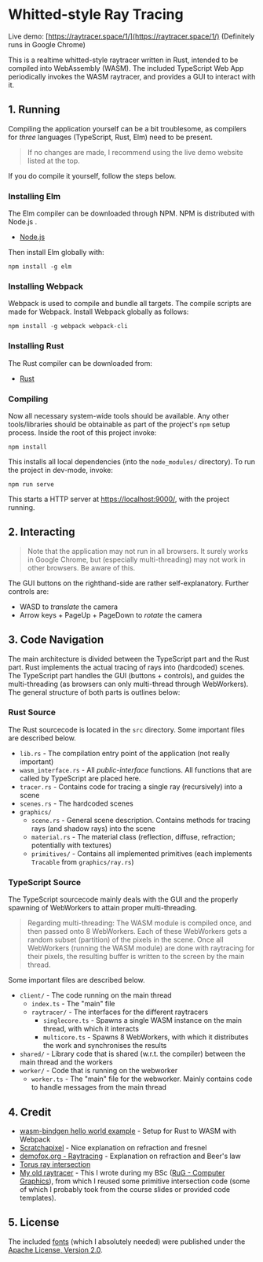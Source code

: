 # Whitted-style Ray Tracing

Live demo: [https://raytracer.space/1/](https://raytracer.space/1/) (Definitely runs in Google Chrome)

This is a realtime whitted-style raytracer written in Rust, intended to be compiled into WebAssembly (WASM). The included TypeScript Web App periodically invokes the WASM raytracer, and provides a GUI to interact with it.

## 1. Running
Compiling the application yourself can be a bit troublesome, as compilers for *three* languages (TypeScript, Rust, Elm) need to be present.

> If no changes are made, I recommend using the live demo website listed at the top.

If you do compile it yourself, follow the steps below.
### Installing Elm
The Elm compiler can be downloaded through NPM. NPM is distributed with Node.js .

* [Node.js](https://nodejs.org/en/download/)

Then install Elm globally with:
```
npm install -g elm
```

### Installing Webpack
Webpack is used to compile and bundle all targets. The compile scripts are made for Webpack. Install Webpack globally as follows:
```
npm install -g webpack webpack-cli
```

### Installing Rust
The Rust compiler can be downloaded from:

* [Rust](https://www.rust-lang.org/)

### Compiling
Now all necessary system-wide tools should be available. Any other tools/libraries should be obtainable as part of the project's `npm` setup process. Inside the root of this project invoke:
```
npm install
```
This installs all local dependencies (into the `node_modules/` directory). To run the project in dev-mode, invoke:
```
npm run serve
```
This starts a HTTP server at [https://localhost:9000/](https://localhost:9000/), with the project running.

## 2. Interacting
> Note that the application may not run in all browsers. It surely works in Google Chrome, but (especially multi-threading) may not work in other browsers. Be aware of this.

The GUI buttons on the righthand-side are rather self-explanatory. Further controls are:

* WASD to *translate* the camera
* Arrow keys + PageUp + PageDown to *rotate* the camera

## 3. Code Navigation
The main architecture is divided between the TypeScript part and the Rust part. Rust implements the actual tracing of rays into (hardcoded) scenes. The TypeScript part handles the GUI (buttons + controls), and guides the multi-threading (as browsers can only multi-thread through WebWorkers). The general structure of both parts is outlines below:

### Rust Source
The Rust sourcecode is located in the `src` directory. Some important files are described below.

* `lib.rs` - The compilation entry point of the application (not really important)
* `wasm_interface.rs` - All *public-interface* functions. All functions that are called by TypeScript are placed here.
* `tracer.rs` - Contains code for tracing a single ray (recursively) into a scene
* `scenes.rs` - The hardcoded scenes
* `graphics/`
  * `scene.rs` - General scene description. Contains methods for tracing rays (and shadow rays) into the scene
  * `material.rs` - The material class (reflection, diffuse, refraction; potentially with textures)
  * `primitives/` - Contains all implemented primitives (each implements `Tracable` from `graphics/ray.rs`)

### TypeScript Source
The TypeScript sourcecode mainly deals with the GUI and the properly spawning of WebWorkers to attain proper multi-threading.

> Regarding multi-threading: The WASM module is compiled once, and then passed onto 8 WebWorkers. Each of these WebWorkers gets a random subset (partition) of the pixels in the scene. Once all WebWorkers (running the WASM module) are done with raytracing for their pixels, the resulting buffer is written to the screen by the main thread.

Some important files are described below.

* `client/` - The code running on the main thread
  * `index.ts` - The "main" file
  * `raytracer/` - The interfaces for the different raytracers
    * `singlecore.ts` - Spawns a single WASM instance on the main thread, with which it interacts
    * `multicore.ts` - Spawns 8 WebWorkers, with which it distributes the work and synchronises the results
* `shared/` - Library code that is shared (w.r.t. the compiler) between the main thread and the workers
* `worker/` - Code that is running on the webworker
  * `worker.ts` - The "main" file for the webworker. Mainly contains code to handle messages from the main thread

## 4. Credit
* [wasm-bindgen hello world example](https://github.com/rustwasm/wasm-bindgen/tree/master/examples/hello_world) - Setup for Rust to WASM with Webpack
* [Scratchapixel](https://www.scratchapixel.com/) - Nice explanation on refraction and fresnel
* [demofox.org - Raytracing](https://blog.demofox.org/2017/01/09/raytracing-reflection-refraction-fresnel-total-internal-reflection-and-beers-law/) - Explanation on refraction and Beer's law
* [Torus ray intersection](http://cosinekitty.com/raytrace/chapter13_torus.html)
* [My old raytracer](https://github.com/dennis-school/raytrace_city/) - This I wrote during my BSc ([RuG - Computer Graphics](http://www.cs.rug.nl/svcg/Teaching/ComputerGraphics)), from which I reused some primitive intersection code (some of which I probably took from the course slides or provided code templates).

## 5. License
The included [fonts](https://fonts.google.com/specimen/Open+Sans) (which I absolutely needed) were published under the [Apache License, Version 2.0](http://www.apache.org/licenses/LICENSE-2.0).
